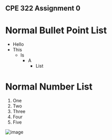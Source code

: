 ## CPE 322 Assignment 0

# Normal Bullet Point List
- Hello
- This
  - Is
    - A
      - List

# Normal Number List
1. One
2. Two
3. Three
4. Four
5. Five


![image](https://github.com/juchen3637/CPE-322/assets/103432641/db0b906b-79b0-46c3-a42c-266f4bde3e2f)

